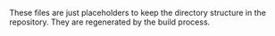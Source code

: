 These files are just placeholders to keep the directory structure in the repository. They are regenerated by the build process.
